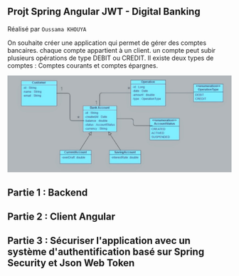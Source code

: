 ## Projt Spring Angular JWT - Digital Banking
Réalisé par ``Oussama KHOUYA``

On souhaite créer une application qui permet de gérer des comptes bancaires. chaque compte appartient à un client. un compte peut subir plusieurs opérations de type DEBIT ou CREDIT. Il existe deux types de comptes : Comptes courants et comptes épargnes.

![diagram.jpg](imgs/diagram.jpg)
## Partie 1 : Backend
## Partie 2 : Client Angular
## Partie 3 : Sécuriser l'application avec un système d'authentification basé sur Spring Security et Json Web Token